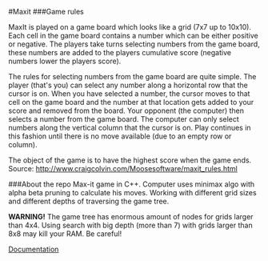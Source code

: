 #Maxit
###Game rules
>
MaxIt is played on a game board which looks like a grid (7x7 up to 10x10). Each cell in the game board contains a number which can be either positive or negative. The players take turns selecting numbers from the game board, these numbers are added to the players cumulative score (negative numbers lower the players score).
>
The rules for selecting numbers from the game board are quite simple. The player (that's you) can select any number along a horizontal row that the cursor is on. When you have selected a number, the cursor moves to that cell on the game board and the number at that location gets added to your score and removed from the board. Your opponent (the computer) then selects a number from the game board. The computer can only select numbers along the vertical column that the cursor is on. Play continues in this fashion until there is no move available (due to an empty row or column).
>
The object of the game is to have the highest score when the game ends.
Source: http://www.craigcolvin.com/Moosesoftware/maxit_rules.html

###About the repo
Max-it game in C++. Computer uses minimax algo with alpha beta pruning to calculate his moves. Working with different grid sizes and different depths of traversing the game tree. 

**WARNING!** The game tree has enormous amount of nodes for grids larger than 4x4. Using search with big depth (more than 7) with grids larger than 8x8 may kill your RAM. Be careful! 

[Documentation](https://github.com/stoimenoff/Maxit/blob/master/doc.md)

